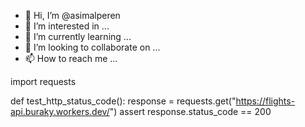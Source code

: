 - 👋 Hi, I’m @asimalperen
- 👀 I’m interested in ...
- 🌱 I’m currently learning ...
- 💞️ I’m looking to collaborate on ...
- 📫 How to reach me ...

<!---
asimalperen/asimalperen is a ✨ special ✨ repository because its `README.md` (this file) appears on your GitHub profile.
You can click the Preview link to take a look at your changes.
--->
import requests

def test_http_status_code():
    response = requests.get("https://flights-api.buraky.workers.dev/")
    assert response.status_code == 200
